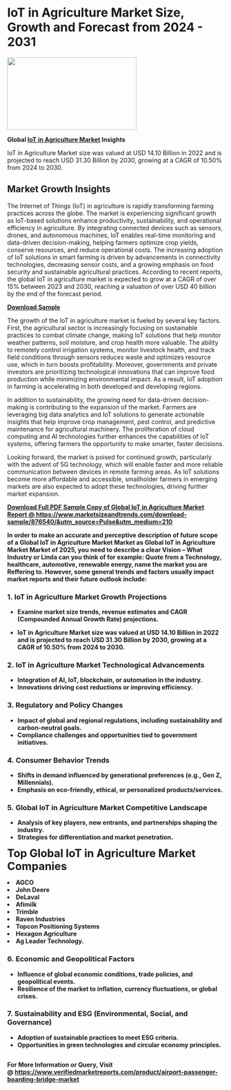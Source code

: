 <H1>IoT in Agriculture Market Size, Growth and Forecast from 2024 - 2031</H1><img class="aligncenter size-medium wp-image-584254" src="https://thirdeyenews.in/wp-content/uploads/2024/09/Global-Market-Research-300x168.jpeg" alt="" width="300" height="168" /><p><strong>Global&nbsp;<a href="https://www.marketsizeandtrends.com/download-sample/876540/&amp;utm_source=Pulse&amp;utm_medium=210">IoT in Agriculture Market</a> Insights</strong></p><p>IoT in Agriculture Market size was valued at USD 14.10 Billion in 2022 and is projected to reach USD 31.30 Billion by 2030, growing at a CAGR of 10.50% from 2024 to 2030.</p><p><h2>Market Growth Insights</h2> <p>The Internet of Things (IoT) in agriculture is rapidly transforming farming practices across the globe. The market is experiencing significant growth as IoT-based solutions enhance productivity, sustainability, and operational efficiency in agriculture. By integrating connected devices such as sensors, drones, and autonomous machines, IoT enables real-time monitoring and data-driven decision-making, helping farmers optimize crop yields, conserve resources, and reduce operational costs. The increasing adoption of IoT solutions in smart farming is driven by advancements in connectivity technologies, decreasing sensor costs, and a growing emphasis on food security and sustainable agricultural practices. According to recent reports, the global IoT in agriculture market is expected to grow at a CAGR of over 15% between 2023 and 2030, reaching a valuation of over USD 40 billion by the end of the forecast period.</p> <p><strong><a href="#">Download Sample</a></strong></p> <p>The growth of the IoT in agriculture market is fueled by several key factors. First, the agricultural sector is increasingly focusing on sustainable practices to combat climate change, making IoT solutions that help monitor weather patterns, soil moisture, and crop health more valuable. The ability to remotely control irrigation systems, monitor livestock health, and track field conditions through sensors reduces waste and optimizes resource use, which in turn boosts profitability. Moreover, governments and private investors are prioritizing technological innovations that can improve food production while minimizing environmental impact. As a result, IoT adoption in farming is accelerating in both developed and developing regions.</p> <p>In addition to sustainability, the growing need for data-driven decision-making is contributing to the expansion of the market. Farmers are leveraging big data analytics and IoT solutions to generate actionable insights that help improve crop management, pest control, and predictive maintenance for agricultural machinery. The proliferation of cloud computing and AI technologies further enhances the capabilities of IoT systems, offering farmers the opportunity to make smarter, faster decisions.</p> <p>Looking forward, the market is poised for continued growth, particularly with the advent of 5G technology, which will enable faster and more reliable communication between devices in remote farming areas. As IoT solutions become more affordable and accessible, smallholder farmers in emerging markets are also expected to adopt these technologies, driving further market expansion.</p> <p><strong><a href="#"></p><p><span class=""><strong>Download Full PDF Sample Copy of Global IoT in Agriculture Market Report</strong> @ <a href="https://www.marketsizeandtrends.com/download-sample/876540/&amp;utm_source=Pulse&amp;utm_medium=210" target="_blank">https://www.marketsizeandtrends.com/download-sample/876540/&amp;utm_source=Pulse&amp;utm_medium=210</a></span></p><p>In order to make an accurate and perceptive description of future scope of a Global&nbsp;IoT in Agriculture Market Market as Global&nbsp;IoT in Agriculture Market Market of 2025, you need to describe a clear Vision &ndash; What Industry or Linda can you think of for example: Quote from a Technology, healthcare, automotive, renewable energy, name the market you are Reffering to. However, some general trends and factors usually impact market reports and their future outlook include:</p><h3>1.&nbsp;<strong>IoT in Agriculture Market Growth Projections</strong></h3><ul><li>Examine market size trends, revenue estimates and CAGR (Compounded Annual Growth Rate) projections.</li><li><p>IoT in Agriculture Market size was valued at USD 14.10 Billion in 2022 and is projected to reach USD 31.30 Billion by 2030, growing at a CAGR of 10.50% from 2024 to 2030.</p></li></ul><h3>2.&nbsp;<strong>IoT in Agriculture Market Technological Advancements</strong></h3><ul><li>Integration of AI, IoT, blockchain, or automation in the industry.</li><li>Innovations driving cost reductions or improving efficiency.</li></ul><h3>3.&nbsp;<strong>Regulatory and Policy Changes</strong></h3><ul><li>Impact of global and regional regulations, including sustainability and carbon-neutral goals.</li><li>Compliance challenges and opportunities tied to government initiatives.</li></ul><h3>4.&nbsp;<strong>Consumer Behavior Trends</strong></h3><ul><li>Shifts in demand influenced by generational preferences (e.g., Gen Z, Millennials).</li><li>Emphasis on eco-friendly, ethical, or personalized products/services.</li></ul><h3>5.&nbsp;<strong>Global IoT in Agriculture Market Competitive Landscape</strong></h3><ul><li>Analysis of key players, new entrants, and partnerships shaping the industry.</li><li>Strategies for differentiation and market penetration.</li></ul><p data-pm-slice="1 1 []"><span style="color: inherit; font-family: inherit; font-size: 25px;">Top Global IoT in Agriculture Market Companies</span></p><div class="" data-test-id=""><p><li>AGCO</li><li> John Deere</li><li> DeLaval</li><li> Afimilk</li><li> Trimble</li><li> Raven Industries</li><li> Topcon Positioning Systems</li><li> Hexagon Agriculture</li><li> Ag Leader Technology.</li></p></div><h3>6.&nbsp;<strong>Economic and Geopolitical Factors</strong></h3><ul><li>Influence of global economic conditions, trade policies, and geopolitical events.</li><li>Resilience of the market to inflation, currency fluctuations, or global crises.</li></ul><h3>7.&nbsp;<strong>Sustainability and ESG (Environmental, Social, and Governance)</strong></h3><ul><li>Adoption of sustainable practices to meet ESG criteria.</li><li>Opportunities in green technologies and circular economy principles.</li></ul><h2><strong style="font-size: 14px;">For More Information or Query, Visit @&nbsp;</strong><a style="background-color: #ffffff; font-size: 14px;" href="https://www.marketsizeandtrends.com/report/iot-in-agriculture-market/" target="_blank">https://www.verifiedmarketreports.com/product/airport-passenger-boarding-bridge-market</a></h2>
